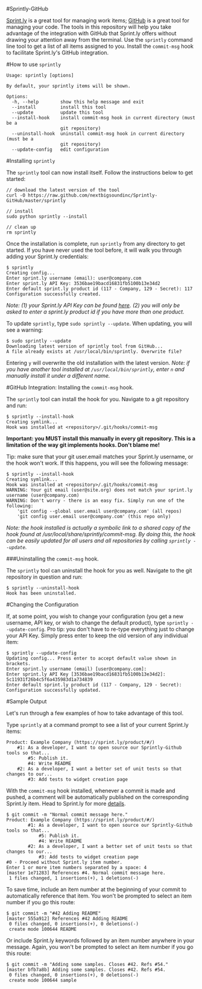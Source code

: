 #Sprintly-GitHub

[Sprint.ly](http://sprint.ly/ 'Sprint.ly') is a great tool for managing work items; [GitHub](http://github.com 'GitHub') is a great tool for managing your code. The tools in this repository will help you take advantage of the integration with GitHub that Sprint.ly offers without drawing your attention away from the terminal. Use the `sprintly` command line tool to get a list of all items assigned to you. Install the `commit-msg` hook to facilitate Sprint.ly's GitHub integration.

#How to use `sprintly`

	Usage: sprintly [options]

	By default, your sprintly items will be shown.

	Options:
	  -h, --help        show this help message and exit
	  --install         install this tool
	  --update          update this tool
	  --install-hook    install commit-msg hook in current directory (must be a
						git repository)
	  --uninstall-hook  uninstall commit-msg hook in current directory (must be a
						git repository)
	  --update-config   edit configuration

#Installing `sprintly`

The `sprintly` tool can now install itself. Follow the instructions below to get started:

	// download the latest version of the tool
	curl -O https://raw.github.com/nextbigsoundinc/Sprintly-GitHub/master/sprintly

	// install
	sudo python sprintly --install

	// clean up
	rm sprintly

Once the installation is complete, run `sprintly` from any directory to get started. If you have never used the tool before, it will walk you through adding your Sprint.ly credentials:

	$ sprintly
	Creating config...
	Enter sprint.ly username (email): user@company.com
	Enter sprint.ly API Key: 3536bae19bacd16831fb5100b13e34d2
	Enter default sprint.ly product id (117 - Company, 129 - Secret): 117
	Configuration successfully created.

*Note: (1) your Sprint.ly API Key can be found [here](https://sprint.ly/account/profile/). (2) you will only be asked to enter a sprint.ly product id if you have more than one product.*

To update `sprintly`, type `sudo sprintly --update`. When updating, you will see a warning:

	$ sudo sprintly --update
	Downloading latest version of sprintly tool from GitHub...
	A file already exists at /usr/local/bin/sprintly. Overwrite file?

Entering `y` will overwrite the old installation with the latest version. *Note: if you have another tool installed at `/usr/local/bin/sprintly`, enter `n` and manually install it under a different name.*

#GitHub Integration: Installing the `commit-msg` hook.

The `sprintly` tool can install the hook for you. Navigate to a git repository and run:

	$ sprintly --install-hook
	Creating symlink...
	Hook was installed at <repository>/.git/hooks/commit-msg

**Important: you MUST install this manually in every git repository. This is a limitation of the way git implements hooks. Don't blame me!**

Tip: make sure that your git user.email matches your Sprint.ly username, or the hook won't work. If this happens, you will see the following message:

	$ sprintly --install-hook
	Creating symlink...
	Hook was installed at <repository>/.git/hooks/commit-msg
	WARNING: Your git email (user@site.org) does not match your sprint.ly username (user@company.com)
	WARNING: Don't worry - there is an easy fix. Simply run one of the following:
		'git config --global user.email user@company.com' (all repos)
		'git config user.email user@company.com' (this repo only)

*Note: the hook installed is actually a symbolic link to a shared copy of the hook found at /usr/local/share/sprintly/commit-msg. By doing this, the hook can be easily updated for all users and all repositories by calling `sprintly --update`.*

###Uninstalling the `commit-msg` hook.

The `sprintly` tool can uninstall the hook for you as well. Navigate to the git repository in question and run:

	$ sprintly --uninstall-hook
	Hook has been uninstalled.

#Changing the Configuration

If, at some point, you wish to change your configuration (you get a new username, API key, or wish to change the default product), type `sprintly --update-config`. Pro tip: you don't have to re-type everything just to change your API Key. Simply press enter to keep the old version of any individual item:

	$ sprintly --update-config
	Updating config... Press enter to accept default value shown in brackets.
	Enter sprint.ly username (email) [user@company.com]:
	Enter sprint.ly API Key [3536bae19bacd16831fb5100b13e34d2]: 5c11931f26b4c5f6a435983d1a734839
	Enter default sprint.ly product id (117 - Company, 129 - Secret):
	Configuration successfully updated.

#Sample Output

Let's run through a few examples of how to take advantage of this tool.

Type `sprintly` at a command prompt to see a list of your current Sprint.ly items:

	Product: Example Company (https://sprint.ly/product/#/)
		#1: As a developer, I want to open source our Sprintly-Github tools so that...
			#5: Publish it.
			#4: Write README
		#2: As a developer, I want a better set of unit tests so that changes to our...
			#3: Add tests to widget creation page

With the `commit-msg` hook installed, whenever a commit is made and pushed, a comment will be automatically published on the corresponding Sprint.ly item. Head to Sprint.ly for more [details](http://support.sprint.ly/kb/integration/available-scmvcs-commands 'Sprint.ly SCM/VCS Commands').

	$ git commit -m "Normal commit message here."
	Product: Example Company (https://sprint.ly/product/#/)
			#1: As a developer, I want to open source our Sprintly-Github tools so that...
				#5: Publish it.
				#4: Write README
			#2: As a developer, I want a better set of unit tests so that changes to our...
				#3: Add tests to widget creation page
	#0 - Proceed without Sprint.ly item number.
	Enter 1 or more item numbers separated by a space: 4
	[master 1e71283] References #4. Normal commit message here.
	 1 files changed, 1 insertions(+), 1 deletions(-)

To save time, include an item number at the beginning of your commit to automatically reference that item. You won't be prompted to select an item number if you go this route:

	$ git commit -m "#42 Adding README"
	[master 555a912] References #42 Adding README
	 0 files changed, 0 insertions(+), 0 deletions(-)
	 create mode 100644 README

Or include Sprint.ly keywords followed by an item number anywhere in your message. Again, you won't be prompted to select an item number if you go this route:

	$ git commit -m "Adding some samples. Closes #42. Refs #54."
	[master bfb7a8b] Adding some samples. Closes #42. Refs #54.
	 0 files changed, 0 insertions(+), 0 deletions(-)
	 create mode 100644 sample
	 